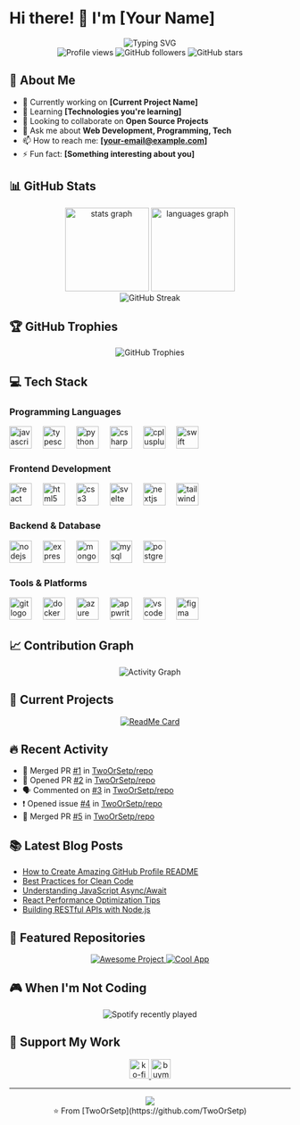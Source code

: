 # Hi there! 👋 I'm [Your Name]

<div align="center">
  <img src="https://readme-typing-svg.demolab.com?font=Fira+Code&size=22&duration=3000&pause=1000&color=BD93F9&center=true&vCenter=true&width=600&lines=Full+Stack+Developer;Always+learning+new+things;Love+to+code+and+create!" alt="Typing SVG" />
</div>

<div align="center">
  <img src="https://komarev.com/ghpvc/?username=TwoOrSetp&style=flat-square&color=blueviolet" alt="Profile views" />
  <img src="https://img.shields.io/github/followers/TwoOrSetp?style=flat-square&color=blue" alt="GitHub followers" />
  <img src="https://img.shields.io/github/stars/TwoOrSetp?style=flat-square&color=yellow" alt="GitHub stars" />
</div>

## 🚀 About Me

- 🔭 Currently working on **[Current Project Name]**
- 🌱 Learning **[Technologies you're learning]**
- 👯 Looking to collaborate on **Open Source Projects**
- 💬 Ask me about **Web Development, Programming, Tech**
- 📫 How to reach me: **[your-email@example.com]**
- ⚡ Fun fact: **[Something interesting about you]**

## 📊 GitHub Stats

<div align="center">
  <img src="https://github-readme-stats.vercel.app/api?username=TwoOrSetp&hide_title=false&hide_rank=false&show_icons=true&include_all_commits=true&count_private=true&disable_animations=false&theme=dracula&locale=en&hide_border=false&border_radius=10" height="150" alt="stats graph" />
  <img src="https://github-readme-stats.vercel.app/api/top-langs?username=TwoOrSetp&locale=en&hide_title=false&layout=compact&card_width=320&langs_count=8&theme=dracula&hide_border=false&border_radius=10" height="150" alt="languages graph" />
</div>

<div align="center">
  <img src="https://github-readme-streak-stats.herokuapp.com/?user=TwoOrSetp&theme=dracula&hide_border=false&border_radius=10" alt="GitHub Streak" />
</div>

## 🏆 GitHub Trophies

<div align="center">
  <img src="https://github-profile-trophy.vercel.app/?username=TwoOrSetp&theme=dracula&no-frame=false&no-bg=false&margin-w=4&row=1" alt="GitHub Trophies" />
</div>

## 💻 Tech Stack

### Programming Languages
<div align="left">
  <img src="https://cdn.jsdelivr.net/gh/devicons/devicon/icons/javascript/javascript-original.svg" height="40" alt="javascript logo" />
  <img width="12" />
  <img src="https://cdn.jsdelivr.net/gh/devicons/devicon/icons/typescript/typescript-original.svg" height="40" alt="typescript logo" />
  <img width="12" />
  <img src="https://cdn.jsdelivr.net/gh/devicons/devicon/icons/python/python-original.svg" height="40" alt="python logo" />
  <img width="12" />
  <img src="https://cdn.jsdelivr.net/gh/devicons/devicon/icons/csharp/csharp-original.svg" height="40" alt="csharp logo" />
  <img width="12" />
  <img src="https://cdn.jsdelivr.net/gh/devicons/devicon/icons/cplusplus/cplusplus-original.svg" height="40" alt="cplusplus logo" />
  <img width="12" />
  <img src="https://cdn.jsdelivr.net/gh/devicons/devicon/icons/swift/swift-original.svg" height="40" alt="swift logo" />
</div>

### Frontend Development
<div align="left">
  <img src="https://cdn.jsdelivr.net/gh/devicons/devicon/icons/react/react-original.svg" height="40" alt="react logo" />
  <img width="12" />
  <img src="https://cdn.jsdelivr.net/gh/devicons/devicon/icons/html5/html5-original.svg" height="40" alt="html5 logo" />
  <img width="12" />
  <img src="https://cdn.jsdelivr.net/gh/devicons/devicon/icons/css3/css3-original.svg" height="40" alt="css3 logo" />
  <img width="12" />
  <img src="https://cdn.jsdelivr.net/gh/devicons/devicon/icons/svelte/svelte-original.svg" height="40" alt="svelte logo" />
  <img width="12" />
  <img src="https://cdn.jsdelivr.net/gh/devicons/devicon/icons/nextjs/nextjs-original.svg" height="40" alt="nextjs logo" />
  <img width="12" />
  <img src="https://cdn.jsdelivr.net/gh/devicons/devicon/icons/tailwindcss/tailwindcss-plain.svg" height="40" alt="tailwindcss logo" />
</div>

### Backend & Database
<div align="left">
  <img src="https://cdn.jsdelivr.net/gh/devicons/devicon/icons/nodejs/nodejs-original.svg" height="40" alt="nodejs logo" />
  <img width="12" />
  <img src="https://cdn.jsdelivr.net/gh/devicons/devicon/icons/express/express-original.svg" height="40" alt="express logo" />
  <img width="12" />
  <img src="https://cdn.jsdelivr.net/gh/devicons/devicon/icons/mongodb/mongodb-original.svg" height="40" alt="mongodb logo" />
  <img width="12" />
  <img src="https://cdn.jsdelivr.net/gh/devicons/devicon/icons/mysql/mysql-original.svg" height="40" alt="mysql logo" />
  <img width="12" />
  <img src="https://cdn.jsdelivr.net/gh/devicons/devicon/icons/postgresql/postgresql-original.svg" height="40" alt="postgresql logo" />
</div>

### Tools & Platforms
<div align="left">
  <img src="https://cdn.jsdelivr.net/gh/devicons/devicon/icons/git/git-original.svg" height="40" alt="git logo" />
  <img width="12" />
  <img src="https://cdn.jsdelivr.net/gh/devicons/devicon/icons/docker/docker-original.svg" height="40" alt="docker logo" />
  <img width="12" />
  <img src="https://cdn.jsdelivr.net/gh/devicons/devicon/icons/azure/azure-original.svg" height="40" alt="azure logo" />
  <img width="12" />
  <img src="https://cdn.jsdelivr.net/gh/devicons/devicon/icons/appwrite/appwrite-original.svg" height="40" alt="appwrite logo" />
  <img width="12" />
  <img src="https://cdn.jsdelivr.net/gh/devicons/devicon/icons/vscode/vscode-original.svg" height="40" alt="vscode logo" />
  <img width="12" />
  <img src="https://cdn.jsdelivr.net/gh/devicons/devicon/icons/figma/figma-original.svg" height="40" alt="figma logo" />
</div>

## 📈 Contribution Graph

<div align="center">
  <img src="https://github-readme-activity-graph.vercel.app/graph?username=TwoOrSetp&theme=dracula&bg_color=282a36&hide_border=true&border_radius=10" alt="Activity Graph" />
</div>

## 🎯 Current Projects

<div align="center">
  
[![ReadMe Card](https://github-readme-stats.vercel.app/api/pin/?username=TwoOrSetp&repo=TwoOrSetp&theme=dracula&border_radius=10)](https://github.com/TwoOrSetp/TwoOrSetp)

</div>

## 🔥 Recent Activity

<!--START_SECTION:activity-->
- 🎉 Merged PR [#1](https://github.com/TwoOrSetp/repo/pull/1) in [TwoOrSetp/repo](https://github.com/TwoOrSetp/repo)
- 💪 Opened PR [#2](https://github.com/TwoOrSetp/repo/pull/2) in [TwoOrSetp/repo](https://github.com/TwoOrSetp/repo)
- 🗣 Commented on [#3](https://github.com/TwoOrSetp/repo/issues/3) in [TwoOrSetp/repo](https://github.com/TwoOrSetp/repo)
- ❗️ Opened issue [#4](https://github.com/TwoOrSetp/repo/issues/4) in [TwoOrSetp/repo](https://github.com/TwoOrSetp/repo)
- 🎉 Merged PR [#5](https://github.com/TwoOrSetp/repo/pull/5) in [TwoOrSetp/repo](https://github.com/TwoOrSetp/repo)
<!--END_SECTION:activity-->

## 📚 Latest Blog Posts

<!-- BLOG-POST-LIST:START -->
- [How to Create Amazing GitHub Profile README](https://dev.to/yourhandle/post1)
- [Best Practices for Clean Code](https://dev.to/yourhandle/post2)
- [Understanding JavaScript Async/Await](https://dev.to/yourhandle/post3)
- [React Performance Optimization Tips](https://dev.to/yourhandle/post4)
- [Building RESTful APIs with Node.js](https://dev.to/yourhandle/post5)
<!-- BLOG-POST-LIST:END -->

## 🌟 Featured Repositories

<div align="center">
  <a href="https://github.com/TwoOrSetp/awesome-project">
    <img src="https://github-readme-stats.vercel.app/api/pin/?username=TwoOrSetp&repo=awesome-project&theme=dracula&border_radius=10" alt="Awesome Project" />
  </a>
  <a href="https://github.com/TwoOrSetp/cool-app">
    <img src="https://github-readme-stats.vercel.app/api/pin/?username=TwoOrSetp&repo=cool-app&theme=dracula&border_radius=10" alt="Cool App" />
  </a>
</div>

## 🎮 When I'm Not Coding

<div align="center">
  <img src="https://spotify-recently-played-readme.vercel.app/api?user=31njexv75s46kjhht4ii4xod4rne&count=3&unique=true" alt="Spotify recently played" />
</div>

## 💝 Support My Work

<div align="center">
  <a href="https://ko-fi.com/yourhandle" target="_blank">
    <img src="https://img.shields.io/static/v1?message=Ko-fi&logo=ko-fi&label=&color=FF5E5B&logoColor=white&labelColor=&style=for-the-badge" height="35" alt="ko-fi logo" />
  </a>
  <a href="https://buymeacoffee.com/yourhandle" target="_blank">
    <img src="https://img.shields.io/static/v1?message=Buy%20Me%20A%20Coffee&logo=buy-me-a-coffee&label=&color=FFDD00&logoColor=black&labelColor=&style=for-the-badge" height="35" alt="buymeacoffee logo" />
  </a>
</div>

---

<div align="center">
  <img src="https://capsule-render.vercel.app/api?type=waving&color=gradient&height=100&section=footer&text=Thanks%20for%20visiting!&fontSize=16&fontAlignY=65&desc=Have%20a%20great%20day!&descAlignY=51&descAlign=center" />
</div>

<div align="center">
  ⭐️ From [TwoOrSetp](https://github.com/TwoOrSetp)
</div>
